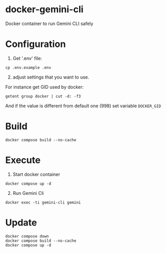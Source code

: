 # docker-gemini-cli

Docker container to run Gemini CLI safely

# Configuration

1. Get '.env' file:

```
cp .env.example .env
```

2. adjust settings that you want to use.

For instance get GID used by docker:

```
getent group docker | cut -d: -f3
```

And if the value is different from default one (998) set variable `DOCKER_GID`

# Build

```
docker compose build --no-cache
```

# Execute

1. Start docker container

```
docker compose up -d
```

2. Run Gemini Cli

```
docker exec -ti gemini-cli gemini
```

# Update

```
docker compose down
docker compose build --no-cache
docker compose up -d
```
